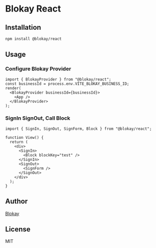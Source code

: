 # Blokay React

## Installation

```bash
npm install @blokay/react
```

## Usage

### Configure Blokay Provider

```tsx
import { BlokayProvider } from "@blokay/react";
const businessId = process.env.VITE_BLOKAY_BUSINESS_ID;
render(
  <BlokayProvider businessId={businessId}>
    <App />
  </BlokayProvider>
);
```

### SignIn SignOut, Call Block

```tsx
import { SignIn, SignOut, SignForm, Block } from "@blokay/react";

function View() {
  return (
    <div>
      <SignIn>
        <Block blockKey="test" />
      </SignIn>
      <SignOut>
        <SignForm />
      </SignOut>
    </div>
  );
}
```

<!--
### Get Raw JSON

```ts
const callRaw = (blockKey: string, data?: any) => {};
```

```tsx
import { callRaw, useSession } from "@blokay/react";

function MyView() {
  let session = useSession();

  const submit = () => {
    let data = {
      taskName: "This is a example title",
      taskType: "task",
    };
    callRaw("task.create", data).then((data) => {
      console.log(data);
    });
  };
}
``` -->

## Author

[Blokay](https://blokay.com)

## License

MIT
